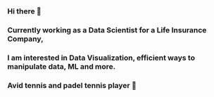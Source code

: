 ### Hi there 👋

### Currently working as a Data Scientist for a Life Insurance Company, 
### I am interested in Data Visualization, efficient ways to manipulate data, ML and more. 

### Avid tennis and padel tennis player :tennis:

<!--
**barajap1/barajap1** is a ✨ _special_ ✨ repository because its `README.md` (this file) appears on your GitHub profile.

Here are some ideas to get you started:

- 🔭 I’m currently working on ...
- 🌱 I’m currently learning ...
- 👯 I’m looking to collaborate on ...
- 🤔 I’m looking for help with ...
- 💬 Ask me about ...
- 📫 How to reach me: ...
- 😄 Pronouns: ...
- ⚡ Fun fact: ...
-->
